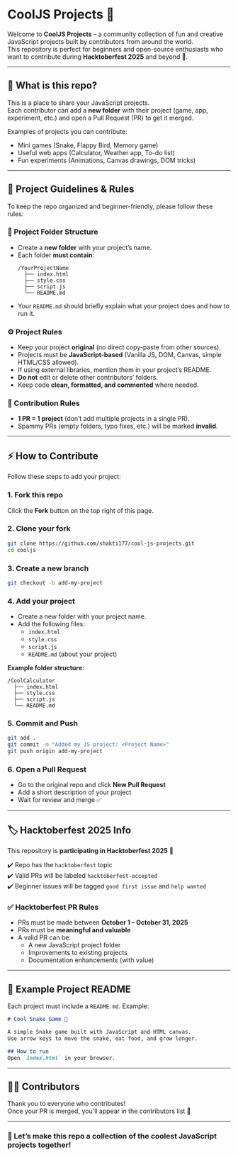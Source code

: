 # CoolJS Projects 🎉

Welcome to **CoolJS Projects** – a community collection of fun and creative JavaScript projects built by contributors from around the world.  
This repository is perfect for beginners and open-source enthusiasts who want to contribute during **Hacktoberfest 2025** and beyond 🚀.

---

## 📌 What is this repo?

This is a place to share your JavaScript projects.  
Each contributor can add a **new folder** with their project (game, app, experiment, etc.) and open a Pull Request (PR) to get it merged.

Examples of projects you can contribute:
- Mini games (Snake, Flappy Bird, Memory game)  
- Useful web apps (Calculator, Weather app, To-do list)  
- Fun experiments (Animations, Canvas drawings, DOM tricks)  

---

## 📜 Project Guidelines & Rules

To keep the repo organized and beginner-friendly, please follow these rules:

### 📁 Project Folder Structure
- Create a **new folder** with your project’s name.  
- Each folder **must contain**:
  ```
  /YourProjectName
    ├── index.html
    ├── style.css
    ├── script.js
    └── README.md
  ```
- Your `README.md` should briefly explain what your project does and how to run it.

### ⚙️ Project Rules
- Keep your project **original** (no direct copy-paste from other sources).  
- Projects must be **JavaScript-based** (Vanilla JS, DOM, Canvas, simple HTML/CSS allowed).  
- If using external libraries, mention them in your project’s README.  
- **Do not** edit or delete other contributors’ folders.  
- Keep code **clean, formatted, and commented** where needed.

### 🤝 Contribution Rules
- **1 PR = 1 project** (don’t add multiple projects in a single PR).  
- Spammy PRs (empty folders, typo fixes, etc.) will be marked **invalid**.  

---

## ⚡ How to Contribute

Follow these steps to add your project:

### 1. Fork this repo
Click the **Fork** button on the top right of this page.

### 2. Clone your fork
```bash
git clone https://github.com/shakti177/cool-js-projects.git
cd cooljs
```

### 3. Create a new branch
```bash
git checkout -b add-my-project
```

### 4. Add your project
- Create a new folder with your project name.  
- Add the following files:
  - `index.html`
  - `style.css`
  - `script.js`
  - `README.md` (about your project)

**Example folder structure:**
```
/CoolCalculator
  ├── index.html
  ├── style.css
  ├── script.js
  └── README.md
```

### 5. Commit and Push
```bash
git add .
git commit -m "Added my JS project: <Project Name>"
git push origin add-my-project
```

### 6. Open a Pull Request
- Go to the original repo and click **New Pull Request**  
- Add a short description of your project  
- Wait for review and merge ✅

---

## 🏷️ Hacktoberfest 2025 Info

This repository is **participating in Hacktoberfest 2025** 🎃

✔️ Repo has the `hacktoberfest` topic  
✔️ Valid PRs will be labeled `hacktoberfest-accepted`  
✔️ Beginner issues will be tagged `good first issue` and `help wanted`

### ✅ Hacktoberfest PR Rules
- PRs must be made between **October 1 – October 31, 2025**  
- PRs must be **meaningful and valuable**  
- A valid PR can be:
  - A new JavaScript project folder  
  - Improvements to existing projects  
  - Documentation enhancements (with value)

---

## 📁 Example Project README

Each project must include a `README.md`. Example:

```markdown
# Cool Snake Game 🐍

A simple Snake game built with JavaScript and HTML canvas.  
Use arrow keys to move the snake, eat food, and grow longer.

## How to run
Open `index.html` in your browser.
```

---

## 👩‍💻 Contributors

Thank you to everyone who contributes!  
Once your PR is merged, you'll appear in the contributors list 🚀

---

### 🌟 Let’s make this repo a collection of the **coolest JavaScript projects** together!
